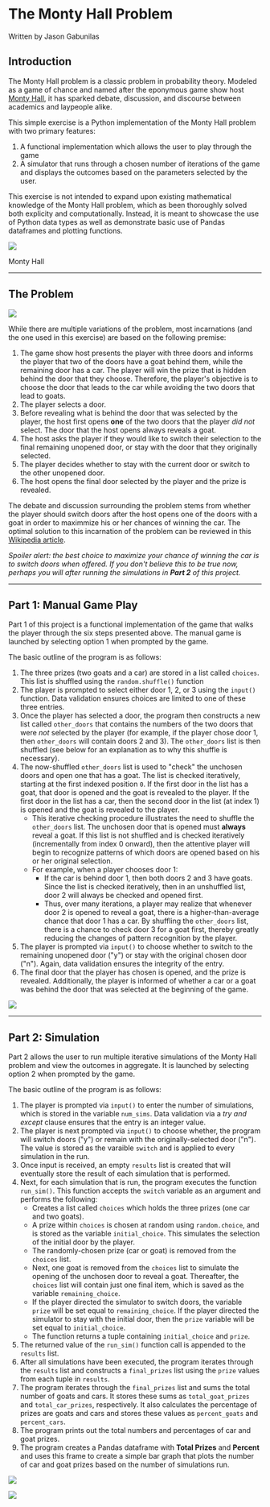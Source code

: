 # The Monty Hall Problem
Written by Jason Gabunilas

## Introduction

The Monty Hall problem is a classic problem in probability theory. Modeled as a game of chance and named after the eponymous game show host [Monty Hall](https://en.wikipedia.org/wiki/Monty_Hall), it has sparked debate, discussion, and discourse between academics and laypeople alike.  

This simple exercise is a Python implementation of the Monty Hall problem with two primary features:
1. A functional implementation which allows the user to play through the game
2. A simulator that runs through a chosen number of iterations of the game and displays the outcomes based on the parameters selected by the user.

This exercise is not intended to expand upon existing mathematical knowledge of the Monty Hall problem, which as been thoroughly solved both explicity and computationally. Instead, it is meant to showcase the use of Python data types as well as demonstrate basic use of Pandas dataframes and plotting functions. 

![](monty_man.jpg)

Monty Hall

---

## The Problem

![](monty_hall_image.png)

While there are multiple variations of the problem, most incarnations (and the one used in this exercise) are based on the following premise:

1. The game show host presents the player with three doors and informs the player that two of the doors have a goat behind them, while the remaining door has a car. The player will win the prize that is hidden behind the door that they choose. Therefore, the player's objective is to choose the door that leads to the car while avoiding the two doors that lead to goats.
2. The player selects a door.
3. Before revealing what is behind the door that was selected by the player, the host first opens **one** of the two doors that the player *did not* select. The door that the host opens always reveals a goat.
4. The host asks the player if they would like to switch their selection to the final remaining unopened door, or stay with the door that they originally selected.
5. The player decides whether to stay with the current door or switch to the other unopened door.
6. The host opens the final door selected by the player and the prize is revealed.

The debate and discussion surrounding the problem stems from whether the player should switch doors after the host opens one of the doors with a goat in order to maximmize his or her chances of winning the car. The optimal solution to this incarnation of the problem can be reviewed in this [Wikipedia article](https://en.wikipedia.org/wiki/Monty_Hall_problem).  

*Spoiler alert: the best choice to maximize your chance of winning the car is to switch doors when offered. If you don't believe this to be true now, perhaps you will after running the simulations in **Part 2** of this project.*

---

## Part 1: Manual Game Play

Part 1 of this project is a functional implementation of the game that walks the player through the six steps presented above. The manual game is launched by selecting option 1 when prompted by the game. 

The basic outline of the program is as follows:
1. The three prizes (two goats and a car) are stored in a list called `choices`. This list is shuffled using the `random.shuffle()` function
2. The player is prompted to select either door 1, 2, or 3 using the `input()` function. Data validation ensures choices are limited to one of these three entries.
3.  Once the player has selected a door, the program then constructs a new list called `other_doors` that contains the numbers of the two doors that were *not* selected by the player (for example, if the player chose door 1, then `other_doors` will contain doors 2 and 3).  The `other_doors` list is then shuffled (see below for an explanation as to why this shuffle is necessary).
4.  The now-shuffled `other_doors` list is used to "check" the unchosen doors and open one that has a goat. The list is checked iteratively, starting at the first indexed position `0`. If the first door in the list has a goat, that door is opened and the goat is revealed to the player. If the first door in the list has a car, then the second door in the list (at index 1) is opened and the goat is revealed to the player.
    * This iterative checking procedure illustrates the need to shuffle the `other_doors` list. The unchosen door that is opened must **always** reveal a goat. If this list is not shuffled and is checked iteratively (incrementally from index 0 onward), then the attentive player will begin to recognize patterns of which doors are opened based on his or her original selection.
    * For example, when a player chooses door 1:
        * If the car is behind door 1, then both doors 2 and 3 have goats. Since the list is checked iteratively, then in an unshuffled list, door 2 will always be checked and opened first.
        * Thus, over many iterations, a player may realize that whenever door 2 is opened to reveal a goat, there is a higher-than-average chance that door 1 has a car. By shuffling the `other_doors` list, there is a chance to check door 3 for a goat first, thereby greatly reducing the changes of pattern recognition by the player.
5. The player is prompted via `input()` to choose whether to switch to the remaining unopened door ("y") or stay with the original chosen door ("n"). Again, data validation ensures the integrity of the entry.
6. The final door that the player has chosen is opened, and the prize is revealed. Additionally, the player is informed of whether a car or a goat was behind the door that was selected at the beginning of the game.

![](manual_play.jpg)

---

## Part 2: Simulation

Part 2 allows the user to run multiple iterative simulations of the Monty Hall problem and view the outcomes in aggregate. It is launched by selecting option 2 when prompted by the game. 

The basic outline of the program is as follows:
1. The player is prompted via `input()` to enter the number of simulations, which is stored in the variable `num_sims`. Data validation via a *try and except* clause ensures that the entry is an integer value.
2. The player is next prompted via `input()` to choose whether, the program will switch doors ("y") or remain with the originally-selected door ("n"). The value is stored as the varaible `switch` and is applied to every simulation in the run.
3. Once input is received, an empty `results` list is created that will eventually store the result of each simulation that is performed.
4. Next, for each simulation that is run, the program executes the function `run_sim()`. This function accepts the `switch` variable as an argument and performs the following:
    * Creates a list called `choices` which holds the three prizes (one car and two goats).
    * A prize within `choices` is chosen at random using `random.choice`, and is stored as the variable `initial_choice`. This simulates the selection of the initial door by the player.
    * The randomly-chosen prize (car or goat) is removed from the `choices` list.
    * Next, one goat is removed from the `choices` list to simulate the opening of the unchosen door to reveal a goat. Thereafter, the `choices` list will contain just one final item, which is saved as the variable `remaining_choice`.
    * If the player directed the simulator to switch doors, the variable `prize` will be set equal to `remaining_choice`. If the player directed the simulator to stay with the initial door, then the `prize` variable will be set equal to `initial_choice`.
    * The function returns a tuple containing `initial_choice` and `prize`.
5. The returned value of the `run_sim()` function call is appended to the `results` list.
6. After all simulations have been executed, the program iterates through the `results` list and constructs a `final_prizes` list using the `prize` values from each tuple in `results`.
7. The program iterates through the `final_prizes` list and sums the total number of goats and cars. It stores these sums as `total_goat_prizes` and `total_car_prizes`, respectively. It also calculates the percentage of prizes are goats and cars and stores these values as `percent_goats` and `percent_cars`.
8. The program prints out the total numbers and percentages of car and goat prizes.
9. The program creates a Pandas dataframe with **Total Prizes** and **Percent** and uses this frame to create a simple bar graph that plots the number of car and goat prizes based on the number of simulations run.

![](simulation.jpg)

![](prize_plot.jpeg)
